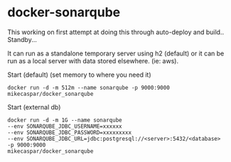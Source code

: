 # docker-sonarqube

This working on first attempt at doing this through auto-deploy and build.. Standby...

It can run as a standalone temporary server using h2 (default) or it can be run as a local server with data stored elsewhere. (ie: aws).

Start (default) (set memory to where you need it)

```
docker run -d -m 512m --name sonarqube -p 9000:9000 mikecaspar/docker_sonarqube
```

Start (external db)

```
docker run -d -m 1G --name sonarqube 
--env SONARQUBE_JDBC_USERNAME=xxxxxx 
--env SONARQUBE_JDBC_PASSWORD=xxxxxxxxx 
--env SONARQUBE_JDBC_URL=jdbc:postgresql://<server>:5432/<database> 
-p 9000:9000 
mikecaspar/docker_sonarqube
```
